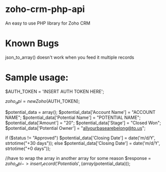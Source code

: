 # zoho-crm-php-api
An easy to use PHP library for Zoho CRM

Known Bugs
==============
json_to_array() doesn't work when you feed it multiple records

Sample usage:
==============

$AUTH_TOKEN = 'INSERT AUTH TOKEN HERE';

$zoho_api = new Zoho($AUTH_TOKEN);

$potential_data = array();
$potential_data['Account Name'] = "ACCOUNT NAME";
$potential_data['Potential Name'] = "POTENTIAL NAME";
$potential_data['Amount'] = "20";
$potential_data['Stage'] = "Closed Won";
$potential_data['Potential Owner'] = "allyourbasearebelong@to.us";

if ($status != "Approved")
	$potential_data['Closing Date'] = date('m/d/Y', strtotime("+30 days"));
else
	$potential_data['Closing Date'] = date('m/d/Y', strtotime("+0 days"));

//have to wrap the array in another array for some reason
$response = $zoho_api->insert_record('Potentials', (array($potential_data)));
